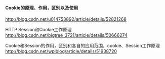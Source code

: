 #### Cookie的原理、作用，区别以及使用
http://blog.csdn.net/u014753892/article/details/52821268

HTTP Session和Cookie工作原理
http://blog.csdn.net/bigtree_3721/article/details/50666274

Cookie和Session的作用，区别和各自的应用范围，cookie、Session工作原理
http://blog.csdn.net/wplblog/article/details/51938720
